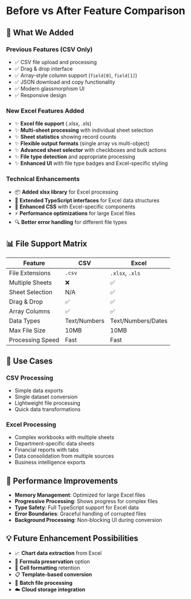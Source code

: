 # Before vs After Feature Comparison

## 🔄 What We Added

### Previous Features (CSV Only)
- ✅ CSV file upload and processing
- ✅ Drag & drop interface
- ✅ Array-style column support (`field[0]`, `field[1]`)
- ✅ JSON download and copy functionality
- ✅ Modern glassmorphism UI
- ✅ Responsive design

### New Excel Features Added
- ✨ **Excel file support** (.xlsx, .xls)
- ✨ **Multi-sheet processing** with individual sheet selection
- ✨ **Sheet statistics** showing record counts
- ✨ **Flexible output formats** (single array vs multi-object)
- ✨ **Advanced sheet selector** with checkboxes and bulk actions
- ✨ **File type detection** and appropriate processing
- ✨ **Enhanced UI** with file type badges and Excel-specific styling

### Technical Enhancements
- 📦 **Added xlsx library** for Excel processing
- 🔧 **Extended TypeScript interfaces** for Excel data structures
- 🎨 **Enhanced CSS** with Excel-specific components
- ⚡ **Performance optimizations** for large Excel files
- 🔍 **Better error handling** for different file types

## 📊 File Support Matrix

| Feature | CSV | Excel |
|---------|-----|--------|
| File Extensions | `.csv` | `.xlsx`, `.xls` |
| Multiple Sheets | ❌ | ✅ |
| Sheet Selection | N/A | ✅ |
| Drag & Drop | ✅ | ✅ |
| Array Columns | ✅ | ✅ |
| Data Types | Text/Numbers | Text/Numbers/Dates |
| Max File Size | 10MB | 10MB |
| Processing Speed | Fast | Fast |

## 🎯 Use Cases

### CSV Processing
- Simple data exports
- Single dataset conversion
- Lightweight file processing
- Quick data transformations

### Excel Processing  
- Complex workbooks with multiple sheets
- Department-specific data sheets
- Financial reports with tabs
- Data consolidation from multiple sources
- Business intelligence exports

## 🚀 Performance Improvements

- **Memory Management**: Optimized for large Excel files
- **Progressive Processing**: Shows progress for complex files
- **Type Safety**: Full TypeScript support for Excel data
- **Error Boundaries**: Graceful handling of corrupted files
- **Background Processing**: Non-blocking UI during conversion

## 💡 Future Enhancement Possibilities

- 📈 **Chart data extraction** from Excel
- 🔗 **Formula preservation** option  
- 🎨 **Cell formatting** retention
- 📋 **Template-based conversion**
- 🔄 **Batch file processing**
- ☁️ **Cloud storage integration**
